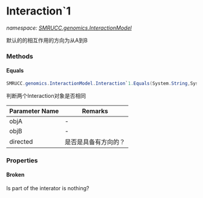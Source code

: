 ﻿# Interaction`1
_namespace: [SMRUCC.genomics.InteractionModel](./index.md)_

默认的的相互作用的方向为从A到B



### Methods

#### Equals
```csharp
SMRUCC.genomics.InteractionModel.Interaction`1.Equals(System.String,System.String,System.Nullable{System.Boolean})
```
判断两个Interaction对象是否相同

|Parameter Name|Remarks|
|--------------|-------|
|objA|-|
|objB|-|
|directed|是否是具备有方向的？|



### Properties

#### Broken
Is part of the interator is nothing?
